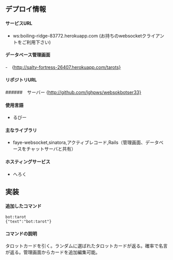 ## デプロイ情報
#### サービスURL
- ws:boiling-ridge-83772.herokuapp.com (お持ちのwebsocketクライアントをご利用下さい)

#### データベース管理画面
-　{http://salty-fortress-26407.herokuapp.com/tarots}

#### リポジトリURL
######　サーバー
{http://github.com/lghpws/websokbotser33}

#### 使用言語
- るびー

#### 主なライブラリ
- faye-websocket,sinatora,アクティブレコード,Rails（管理画面、データベースをチャットサーバと共有）
####  ホスティングサービス
- へろく

## 実装

#### 追加したコマンド
```
bot:tarot
{"text":"bot:tarot"}
```

#### コマンドの説明
タロットカードを引く。ランダムに選ばれたタロットカードが返る。確率で名言が返る。管理画面からカードを追加編集可能。
